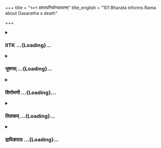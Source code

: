 +++
title = "१०१ दशरथनिर्याणकथनम्"
title_english = "101 Bharata informs Rama about Dasaratha s death"

+++
<div caption="श्रीराम-हरिसीताराममूर्ति-घनपाठिभ्यां वचनम्" class="audioEmbed" src="https://archive.org/download/Ramayana-recitation-Sriram-harisItArAmamUrti-Ghanapaati-v2/Kanda_2/Kanda_2_AYK-101-Dasharatha_Niryana_Kathanam_.mp3"></div>

<div class="js_include collapsed" newlevelforh1="3" title="IITK" unfilled url="/purANam/rAmAyaNam/audIchya-pAThaH/iitk/2_ayodhyAkANDam/07-rAma-darshanam/101_dasharathaniryANakathanam.md">
<details><summary><h3>IITK ...{Loading}...</h3></summary>

Bharata pleads with Rama to return -- informs passing away of king
Dasaratha.



#### श्लोकः
##### मूलम्
रामस्य वचनं श्रुत्वा भरतः प्रत्युवाच ह।  
किं मे धर्माद्विहीनस्य राजधर्मः करिष्यति॥2.101.1॥

##### शब्दार्थः
रामस्य Rama's, वचनम् words, श्रुत्वा on listening, भरतः Bharata, प्रत्युवाच ह replied, धर्मात् from righteousness, विहीनस्य devoid of, मे to me, राजधर्मः royal duties, किं करिष्यति of what use  to me.

##### आङ्ग्लानुवादः
On listening to Rama, Bharata replied Of what use shall be these royal duties to me, when I have fallen from righteousness?



#### श्लोकः
##### मूलम्
शाश्वतोऽयं सदा धर्मः स्थितोऽस्मासु नरर्षभ।  
ज्येष्ठेे पुत्रे स्थिते राजा न कनीयान् भवेन्नृपः॥2.101.2॥

##### शब्दार्थः
नरर्षभ best of men, अयम् this one, शाश्वतः ancient, धर्मः righteousness, अस्मासु in our race, सदा always, स्थितः exists, राजन् O king, ज्येष्ठपुत्रे the eldest son, स्थिते is there, कनीयान् younger one, नृपः king, न भवेत् can never become.

##### आङ्ग्लानुवादः
O best of men there is an ancient tradition in our race that the younger son cannot become king when the eldest is there.



#### श्लोकः
##### मूलम्
स समृद्धां मया सार्धमयोध्यां गच्छ राघव।  
अभिषेचयचात्मानं कुलस्यास्य भवाय नः॥2.101.3॥

##### शब्दार्थः
राघव Rama, सः he, मया सार्धम् with me, समृद्धाम् prosperous, अयोध्याम् to Ayodhya, गच्छ return, नः for us, अस्य कुलस्य for this race, भवाय for the good of, आत्मानम् yourself, अभिषेचय  coronated.

##### आङ्ग्लानुवादः
Therefore, O scion of the Raghu race, return along with me to prosperous Ayodhya and for the good of our race get your self coronated.



#### श्लोकः
##### मूलम्
राजानं मानुषं प्राहु र्देवत्वे सम्मतो मम।  
यस्य धर्मार्थसहितं वृत्तमाहुरमानुषम्॥2.101.4॥

##### शब्दार्थः
राजानम् king, मानुषम् to be a man, प्राहुः is said (by the wise), यस्य whose, धर्मार्धसहितम् in conformity with righteousness and state craft, वृत्तम् conduct, अमानुषम् beyond human capacity, आहुः they say, मम my, देवत्वे godly, सम्मतः has been claimed.

##### आङ्ग्लानुवादः
Other think the king to be a human, but to me, he is divine since his conduct and the statecraft are superhuman as they are in conformity with righteousness.



#### श्लोकः
##### मूलम्
केकयस्थे च मयि तु त्वयि चारण्य माश्रिते।  
दिवमार्यो गतो राजा यायजूकः सतां मतः॥2.101.5॥

##### शब्दार्थः
मयि me, केकयस्थे while I was in Kekaya, त्वयि च when you, अरण्यम् to the forest, आश्रिते having taken refuge, आर्यः revered, यायजूकः ever performing sacrifices, सताम् by the virtuous, मतः esteemed, राजा king, दिवम् to heaven, गतः went.

##### आङ्ग्लानुवादः
While I was in Kekaya and you took refuge in the forest, venerable king (Dasaratha), who was always engaged in sacrifices and was held in high esteem by the virtuous, ascended to heaven.



#### श्लोकः
##### मूलम्
निष्क्रान्तमात्रे भवति ससीते सहलक्ष्मणे।  
दुःखशोकाभिभूतस्तु राजा त्रिदिवमभ्यगात्॥2.101.6॥

##### शब्दार्थः
ससीते along with Sita, सहलक्ष्मणे with Lakshmana, भवति when you, निष्क्रान्तमात्रे had just set out, राजा king, दुःखशोकाभिभूतः griefstricken, त्रिदिवम् to heaven, अभ्यगात् went.

##### आङ्ग्लानुवादः
As soon as you set out for the forest along with Sita and Lakshmana, the king, overwhelmed with grief, attained heaven.



#### श्लोकः
##### मूलम्
उत्तिष्ठ पुरुषव्याघ्र क्रियतामुदकं पितुः।  
अहं चायं च शत्रुघ्नः पूर्वमेव कृतोदकौ॥2.101.7॥

##### शब्दार्थः
पुरुषव्याघ्रः O best of men, उत्तिष्ठ arise, पितुः to father, उदकम् traditional libation of water, क्रियताम् offer, अहं च I also, अयम् this, शत्रुघ्नश्च Satrughna also, पूर्वमेव already, कृतोदकौ  offered libations of water.

##### आङ्ग्लानुवादः
Arise, O best of men and offer libations to our father. I and Satrughna have already done so.



#### श्लोकः
##### मूलम्
प्रियेण किल दत्तं हि पितृलोकेषु राघव।  
अक्षय्यं भवतीत्याहुर्भवांश्चैव पितुः प्रियः॥2.101.8॥

##### शब्दार्थः
राघव O Rama, प्रियेण by a dear one, दत्तम् offered, पितृलोकेषु in the world of manes, अक्षय्यम् भवति becomes eternal, इति thus, आहुः खलु people say indeed, भवांश्चैव you alone, पितुः to father, प्रियः is beloved.

##### आङ्ग्लानुवादः
O son of Raghu's race, it is said that whatever is offered by a dear son becomes eternal in the world of manes. You alone are the beloved son of our father.



#### श्लोकः
##### मूलम्
त्वामेव शोचंस्तव दर्शनेप्सुस्त्वय्येव सक्तामनिवर्त्य बुद्धिम्।  
त्वया विहीन स्तव शोकमग्नस्त्वां संस्मरन्नस्तमितः पिता ते॥2.101.9॥

##### शब्दार्थः
ते your, पिता father, त्वया by you, विहीनः separated, त्वामेव about you, शोचन् grieving, तव your, दर्शनेप्सुः wishing to see, त्वय्येव in you alone, सक्ताम् fixing, बुद्धिम् mind, अनिवर्त्य without diverting, तव your, शोकमग्नः immersed in sorrow, त्वाम् you, संस्मरन् remembering, अस्तमितः departed.

##### आङ्ग्लानुवादः
Your father, deprived of you, brooding over you, wishing to behold you, unable to divert his mind fixed on you, remembering you alone and immersed in sorrow departed (from this world).  

#### समाप्तिः
 श्रीमद्रामायणे वाल्मीकीय आदिकाव्ये अयोध्याकाण्डे एकोत्तर शततमस् सर्गः॥  
Thus ends the hundredone sarga in Ayodhyakanda of the holy Ramayana, the first epic composed by sage Valmiki.

</details>
</div>
<div class="js_include collapsed" newlevelforh1="3" title="भूषणम्" unfilled url="/purANam/rAmAyaNam/audIchya-pAThaH/TIkA/bhUShaNa_iitk/2_ayodhyAkANDam/07-rAma-darshanam/101_dasharathaniryANakathanam.md">
<details><summary><h3>भूषणम् ...{Loading}...</h3></summary>



रामस्य वचनं श्रुत्वा भरतः प्रत्युवाच ह ।  

किं मे धर्माद्विहीनस्य राजधर्मः करिष्यति  ॥  २।१०१।१  ॥   

रामस्य वचनं श्रुत्वा भरतः प्रत्युवाच ह इत्यादि अयं सर्ग एवात्र लेखनीयः ।
ऽतं तु रामः समाज्ञाय भ्रातरं गुरुवत्सलम्ऽ इत्यादिसर्गस्तु लेखकैः
प्रमादाल्लिखितः । तस्योक्तप्रश्नोत्तरत्वाभावात् । अत्र
भरतोच्यमानपितृमरणश्रवणानन्तरं रामस्य दुःखितत्वाश्रवणात् । अत्र
महेश्वरतीर्थेन सर्गपौर्वापर्यवैपरीत्यमनालोच्य
स्वदृष्टकोशमात्रप्रामाण्येन ऽतं तु रामः समाज्ञायऽ इत्यादिकं
सर्गमेवैकोत्तरशततमं मन्वानेन तत्सर्गव्याख्यानान्ते
तत्रत्यार्थविरोधमालोच्यैवमाक्षेपपरिहारावुक्तौ । "ननु--आर्यं तातः
परित्यज्य कृत्वा कर्म सुदुष्करम् । गतः स्वर्गं महाबाहुः
पुत्रशोकाभिपीडितः  ॥  इति । इमाः प्रकृतयः सर्वा विधवा मातरश्च याः ।
त्वत्सकाशमनुप्राप्ताः । इति च भरतेनोक्ते रामस्तदानीमशोचन्
तदुल्लङ्घ्याभिषेकप्रत्याख्यानमेव किमिति कृतवान् नैष दोषः । तस्मिन्
भरतवाक्यप्रबन्धे पितृमरणमानुषङ्गिकत्वेनोक्तं राज्यस्वीकरणमेव
प्राधान्येनोक्तम् । अतो रामस्तदेवं मन्यते । पिता पुत्रशोकेन मृतकल्पा न
पुनर्जीविष्यतीति मृत इत्युच्यते । मातरश्च विधवाकल्पा इति विधवा
इत्युच्यन्ते । अनेन ममाभिषेचनमेव प्राधान्येनोच्यत
इत्यशोचन्नभिषेकप्रत्याख्यानं कृतवान् । स्ववाक्ये पितृमरणानुवादस्य
चायमेवार्थः" इति । अत्रायं परिहारो न युज्यते । यदि च पिता मृतकल्पत्वेन
मृत इत्युच्यत इति रामो गृह्णीयात् तदा ऽव्यादिश्य च महातेजा दिवं दशरथो
गतःऽ इति नानुवदेत् । यस्तु स्वाशयं स्वयमेवैवमिति वदति तस्यान्येन
गत्यन्तरे सति तद्विरुद्धाभिप्रायकल्पनं कथं कर्तुं शक्यम् ? अतो
ऽनेनैवानुवादेन रामेण पिता मृत इत्येव गृहीतमिति भाति । किञ्च प्रकृतीनां
मातृ़णां च समागमनात्पूर्वम् "इमाः प्रकृतयः सर्वा विधवा मातरश्च याः ।
त्वत्सकाशमनुप्राप्ताः प्रसादं कर्तुमर्हसि"
इत्यङ्गुल्यादिनिर्देशानुपपत्तेश्च । अतः ऽतं तु रामः समाज्ञायऽ
इत्यादिसर्गः वसिष्ठं पुरतः कृत्वेति त्र्युत्तरशततमसर्गानन्तरं
चतुरुत्तरशततमसर्गत्वेन लेखनीयः पठनीयश्च । तथा चेत्सङ्गतः स्यात् । अतो
ऽत्र रामस्य वचनं श्रुत्वेत्ययं सर्ग एव व्याख्यायते--रामस्य वचनं
श्रुत्वेत्यादि । धर्मात् त्वत्सेवारूपमुख्यधर्मात् । यद्वा धर्मात्
त्वदुक्तराजधर्मानुष्ठानहेतुभूतराजभावात् । राजधर्मः त्वदुक्तनीतिस्थः  ॥ 
१।१०१।१  ॥   

  

शाश्वतो ऽयं सदा धर्म्मः स्थितो ऽस्मासु नरर्षभ ।  

ज्येष्ठपुत्रे स्थिते राजन्न कनीयान् नृपो भवेत्  ॥  २।१०१।२  ॥   

कुतस्ते राजभावाभाव इत्यत्राह--शाश्वत इति । अस्मासु अस्मत्पूर्वेषु  ॥ 
२।१०१।२  ॥   

  

स समृद्धां मया सार्द्धमयोध्यां गच्छ राघव ।  

अभिषेचय चात्मानं कुलस्यास्य भवाय नः  ॥  २।१०१।३  ॥   

स समृद्धामिति । भवाय भद्राय । "भवो भद्रे हरे प्राप्तौ सत्ता संसारजन्मसु"
इति वैजयन्ती  ॥  २।१०१।३  ॥   

  

राजानं मानुषं प्राहुर्देवत्वे स मतो मम ।  

यस्य धर्मार्थसहितं वृत्तमाहुरमानुषम्  ॥  २।१०१।४  ॥   

न सर्वसुलभं राजत्वमित्याह--राजानमिति । प्राहुः प्राकृता जना इति शेषः । स
राजा मम देवत्वे मतः । देवत्वेन सम्मत इत्यर्थः  ॥  २।१०१।४  ॥   

  

केकयस्थे च मयि तु त्वयि चारण्यमाश्रिते ।  

दिवमार्यो गतो राजा यायजूकः सतां मतः  ॥  २।१०१।५  ॥   

एवं सन्निहितनीति प्रश्नस्योत्तरमुक्त्वा
प्राथमिकराजविषयप्रश्नस्योत्तरमाह--केकयस्थ इति । यायजूकः इज्याशीलः ।
"इज्याशीलो यायजूकः" इत्यमरः  ॥  २।१०१।५  ॥   

  

निष्क्रान्तमात्रे भवति सहसीते सलक्ष्मणे ।  

दुःखशोकाभिभूतस्तु राजा त्रिदिवमभ्यगात्  ॥  २।१०१।६  ॥   

उत्तिष्ठ पुरुषव्याघ्र क्रियतामुदकं पितुः ।  

अहं चायं च शत्रुघ्नः पूर्वमेव कृतोदकौ  ॥  २।१०१।७  ॥   

मन्निर्गमनानन्तरं कतिदिवसेषु राजा दिवं गत इत्यत्राह--निष्क्रान्तमात्र
इति  ॥  २।१०१।६७  ॥   

  

प्रियेण खलु दत्तं हि पितृलोकेषु राघव ।  

अक्षय्यं भवतीत्याहुर्भवांश्चैव पितुः प्रियः  ॥  २।१०१।८  ॥   

भवद्भ्यां दत्ते किं मयापि दातव्यमित्यत्राह--प्रियेणेति  ॥  २।१०१।८  ॥   

  

त्वामेव शोचंस्तव दर्शनेप्सुस्त्वय्येव सक्तामनिवर्त्य बुद्धिम् ।  

त्वया विहीनस्तव शोकरुग्णस्त्वां संस्मरन्नस्तमितः पिता ते  ॥  २।१०१।९  ॥   

प्रियत्वमेव दर्शयति--त्वामेवेति । रुग्णः पीडित इति यावत्  ॥  २।१०१।९  ॥   

  

इत्यार्षे श्रीरामायणे वाल्मीकीये श्रीमदयोध्याकाण्डे एकोत्तरशततमःसर्गः  ॥ 
१०१  ॥   

इति श्रीगोविन्दराजविरचिते श्रीरा० पीता० अयो० एकोत्तरशततमः सर्गः  ॥  १०१
 ॥   



</details>
</div>
<div class="js_include collapsed" newlevelforh1="3" title="शिरोमणी" unfilled url="/purANam/rAmAyaNam/audIchya-pAThaH/TIkA/shiromaNI_iitk/2_ayodhyAkANDam/07-rAma-darshanam/101_dasharathaniryANakathanam.md">
<details><summary><h3>शिरोमणी ...{Loading}...</h3></summary>



रामस्यैव वचनान्तराण्याह-- तमित्यादिभिः । तं स्वसमीपे प्राप्तं भरतं
गुरुवत्सलं गुरुविषयकातिप्रीतिमन्तं समाज्ञाय स्वस्थतया स्थितं ज्ञात्वा
भ्रात्रा लक्ष्मणेन सह रामः प्रष्टुं समुपचक्रमे  ॥  २।१०१।१  ॥   

  

प्रश्नाकारमाह-- किमिति । यस्मात्कारणाच्चीरजटाजिनी
चीरजटाजिनविशिष्टस्त्वमिमं देशमागतः प्राप्तः तस्माद्धेतोस्त्वया
प्रव्याहृतं कथितमेतत्किम् किमपि कारणमहं श्रोतुमिच्छेयम्  ॥  २।१०१।२  ॥   

  

यदिति । कृष्णाजिनजटाधरः सन् राज्यं हित्वा इमं देशं यन्निमित्तं यदर्थं
त्वं प्रविष्टस्तत्सर्वं वक्तुमर्हसि  ॥  २।१०१।३  ॥   

  

इतीति । महात्मना काकुत्स्थेन रामेण बलवत्प्रगृह्य भरतमालिङ्ग्य भूयः
अत्यन्तमुक्तः कैकेयीपुत्रो भरतः प्राञ्जलिः सन् इति इदं वाक्यमब्रवीत्  ॥ 
२।१०१।४  ॥   

  

तद्वचनाकारमाह-- आर्येति । हे आर्य स्त्रिया मत्पत्न्या प्रार्थितयेति
शेषः, मम मात्रा कैकेय्या नियुक्तः प्रार्थितस्तातः सुदुष्करं कर्तुमशक्यं
कर्म कृत्वा त्वां प्रव्राज्येत्यर्थः, पुत्रशोकाभिपीडितः सन् परित्यज्य
प्रकटायोध्यामिति शेषः, स्वर्गमप्रकटसाकेतं गतः अतः सा कैकेयी आत्मयशोहरं
त्वत्प्रव्राजनकर्त्रीत्वेन इयं रामस्य अतिप्रियेति स्वयशोविध्वंसकमिदं
महत्पापं चकार । स्त्रिया प्रार्थितयेत्यनेन मन्थरामाण्डव्योरतिप्रीतिः
सूचिता । तेन माण्डवीकर्तृकमेवेदं सर्वमिति सूचितम् श्लोकद्वयमेकान्वयि  ॥ 
२।१०१।५,६  ॥   

  

सेति । सा कृतरामप्रव्राजना कैकेयी राज्यफलं राज्ये फलं
स्वयशोनिष्पत्तिमप्राप्य विधवा पतिसांनिध्यरहिता अत एव शोककर्षिता सती
महाघोरे नरके नरोच्चारितनिन्दाशब्दे पतिष्यति अपतत्
लृडुपात्तभविष्यत्वस्याविवक्षा  ॥  २।१०१।७  ॥   

  

तस्येति । दासभूतस्य मम प्रसादं कर्तुमर्हसि । तदुपायमाह-- अद्यैव मघवानिव
अभिषिञ्चस्व अभिषेचय आत्मानमिति शेषः  ॥  २।१०१।८  ॥   

  

इमा इति । विधवाः स्वामिरहिताः याः प्रकृतयः प्रजाः मातरश्च त्वत्सकाशं
त्वत्समीपं प्राप्तास्तासां प्रसादं कर्तुं त्वमर्हसि  ॥  २।१०१।९  ॥   

  

तथेति । यतस्तथा अभिषेचनयोग्यया आनुपूर्व्या आनुपूर्वीघटकप्रथमात्वेन त्वं
युक्तः अतः आत्मनि युक्तं धर्मेण राज्यं आप्नुहि अत एव सुहृदः सकामान् कुरु
 ॥  २।१०१।१०  ॥   

  

भवत्विति । समग्रा सम्पूर्णा भूमिः अविधवा धवराहित्यरहिता पतिना त्वया
भवतु, तत्र दृष्टान्तः शशिना रजनी रात्रिरिव  ॥  २।१०१।११  ॥   

  

एभिरिति । मया शिरसा याचितस्त्वं भ्रातृत्वादिविशिष्टस्य मम प्रसादं
कर्तुमर्हसि  ॥  २।१०१।१२  ॥   

  

तदिति । शाश्वतं कुलपरम्पराप्राप्तं पूजितं सत्कृतं पित्र्यं पितृसम्बन्धि
सर्वं सचिवमण्डलमतिक्रमितुमुल्लङ्घितुं नार्हसि  ॥  २।१०१।१३  ॥   

  

एवमिति । महाबाहुः भरतः एवमुक्त्वा रामस्य पादौ शिरसा पुनर्जग्राह  ॥ 
२।१०१।१४  ॥   

  

तमिति । मत्तं मातङ्गं गजमिव निश्वसन्तं भरतं परिष्वज्य इदमब्रवीत्  ॥ 
२।१०१।१५  ॥   

  

तद्वचनाकारमाह-- कुलीन इति । कुलीनः सत्कुले प्रादुर्भूतः अत एव
सत्त्वसम्पन्नः शुद्धसत्त्वगुणयुक्तः अत एव तेजस्वी चरितानि व्रतानि येन सः
त्वद्विधः त्वत्सदृशो जनः राज्यहेतोः राज्यार्थं पापं कथमाचरेत् कथमपि
नेत्यर्थः, यदि त्वत्सदृशो नाचरेत्तर्हि त्वं नाचरेः इति किं वक्तव्यमिति
काव्यार्थापत्तिरलङ्कारो ध्वनितः । एतेन त्वयि राज्याकाङ्क्षा
नास्तीत्यस्माभिर्ज्ञातमिति  

सूचितम्  ॥  २।१०१।१६  ॥   

  

नेति । हे अरिसूदन सूक्ष्ममपि दोषं त्वयि न पश्यामि अतो
बाल्यान्मात्रभिप्रायाविज्ञानाद्धेतोः जननीं विगर्हितुं निन्दितुं नार्हसि
। एतेन तद्विगर्हणे त्वयि दोषः स्यादिति सूचितम्  ॥  २।१०१।१७  ॥   

  

तद्गर्हाभावे हेतुं वदन्नाह-- कामकार इति । हे अनघ उपपन्नेषु स्वसम्मतेषु
दारेषु पुत्रेषु च गुरूणां कामकारः स्वेच्छया वर्तनं विधीयते शास्त्रेणेति,
शेषः, एतेन पित्रादयः कथञ्चिदपि न दूष्या इति ध्वनितम्  ॥  २।१०१।१८  ॥   

  

वयमिति । यथा येन प्रकारेण लोके भार्यादयः साधुभिः धर्मज्ञैः सङ्ख्याताः
गुर्वधीनत्वेन कथितास्तथा अस्य पितुः वयमपि सङ्ख्याता इति ज्ञातुमर्हसि  ॥ 
२।१०१।१९  ॥   

  

वन इति । चीरवसनादिविशिष्टं मां वने राज्ये वा आवासयितुं महाराज एव ईश्वरः
समर्थः  ॥  २।१०१।२०  ॥   

  

तथैव जनन्यपि मन्तव्येति बोधयन्नाह-- यावदिति । यावत् गौरवं गुरुत्वं पितरि
तावत् जनन्यामपि वर्तते इति शेषः  ॥  २।१०१।२१  ॥   

  

एताभ्यामिति । एताभ्यां मातापितृभ्यां वनं गच्छेति उक्तो
ऽहमन्यत्तद्विरुद्धं कथं समाचरे  ॥  २।१०१।२२  ॥   

  

त्वयेति । त्वया भरतेन अयोध्यायां राज्यं प्राप्तव्यं मया रामेण अरण्ये
वस्तव्यमेवं विभागं विभागबोधकं वाक्यमुक्त्वा केकयीसन्निधौ
प्रतिज्ञायेत्यर्थः, लोकसंनिधौ व्यादिश्य मामाज्ञाप्य च महातेजाः महाराजो
दशरथः दिवं ब्रह्मादिस्तुत्यमप्रकटसाकेतं गतः । श्लोकद्वयमेकान्वयि  ॥ 
२।१०१।२३,२४  ॥   

  

स इति । लोकगुरुः स प्रसिद्धो राजा तव प्रमाणपतः पित्रा दत्तं भागं यथा
यथावत् उपभोक्तमर्हसि  ॥  २।१०१।२५  ॥   

  

चतुर्दशेति । चतुर्दश समाः वर्षाणि अरण्यमाश्रितो ऽत एव यत्
तद्विषयकयत्नवानहं पित्रा दत्तं भागमुपभोक्ष्ये  ॥  २।१०१।२६  ॥   

  

यदिति । नरलोकसत्कृतः महात्मा पिता यन्मामब्रवीत्तदेवाहं हितं मन्ये अव्ययं
विनाशरहितं सर्वलोकेश्वरभावं सर्वलोकेश्वरत्वं तु न हितं मन्ये  ॥  २।१०१।२७
 ॥   

  

इति श्रीमद्वाल्मीकीयरामायणव्याख्याने रामायणशिरोमणावयोध्याकाण्डे
चतुरधिकशततमः सर्गः  ॥  २।१०४  ॥   

  

रामवचनश्रवणानन्तरकालिकं भरतवृत्तान्तमाह-- रामस्येति । भरतः प्रत्युवाच
तत्प्रतिवचनमेवाह धर्मात्स्वकुलोचितरीतेः विहीनस्य मे राजधर्मः
रामधर्मोपदेशः किं करिष्यति धर्माचरणरहितेषूपदेशो निरर्थक इति तात्पर्यम्
 ॥  २।१०१।१  ॥   

  

धर्मच्युतिमेवोपपादयन्नाह-- शाश्वत इति । ज्येष्ठपुत्रे स्थिते सति कनीयान्
कनिष्ठः नृपो न भवेत् इति शाश्वतः सार्वकालिकः अयं धर्मः अस्मासु
अस्मत्पूर्वजेषु सदा नित्यं स्थितः  ॥  २।१०१।२  ॥   

  

ननु कथं तस्य धर्मस्य स्थितिरित्यत आह-- स इति । नो ऽस्माकमस्य कुलस्य
कुलधर्मस्य भवाय स्थित्यै मया सह अयोध्यां गच्छ आत्मानं च अभिषेचय  ॥ 
२।१०१।३  ॥   

  

ननु महाराजस्य विद्यमानत्वे कथमेवं प्रार्थनेत्यत आह-- राजानमिति । यं
मानुषं राजानं प्राहुः यस्य धर्मार्थसहितं वृत्तं वृत्तान्तममानुषं प्राहुः
स मत्पिता देवत्वे नित्यप्रमोदे सम्मतः प्रापत इत्यर्थः  ॥  २।१०१।४  ॥   

  

ननु स्वाभाविकनित्यप्रमोदविशिष्टस्य तस्य किमिदमुच्यते इत्यत आह-- केकयस्थ
इति । मयि केकयस्थे केकयराजवेश्मस्थे सति त्वयि च अरण्यमाश्रिते सति
यायजूकः अश्वमेधादियागकर्ता सतां मतः इष्टः धीमान् राजा स्वर्गमप्रकटसाकेतं
गतः प्राप्तः  ॥  २।१०१।५  ॥   

  

गमने हेतुं वदन्नाह-- निष्क्रान्तेति । सहसीते सीतासहिते भवति निष्क्रान्ते
सति दुःखशोकाभिभूतो राजा त्रिदिवं ब्रह्मादित्रयस्तुत्यमप्रकटसाकेतमभ्यगात्
 ॥  २।१०१।६  ॥   

  

उत्तिष्ठेति । हे पुरुषव्याघ्र पितुः
लोकान्तरप्राप्तपित्रुद्देश्यकमुदकदानं क्रियताम् । अहं शत्रुघ्नश्च
पूर्वमेव कृतोदकौ, एतेन आवाभ्यां न कर्तव्यमिति सूचितम्  ॥  २।१०१।७  ॥   

  

उदकक्रियाकरणे प्रयोजनमाह-- प्रियेणेति । हे राघव प्रियेण प्रीतिविशिष्टेन
पुत्रेण दत्तमुदकादिकं पितृलोके पित्राद्यभिमानिदेवविशेषसंनिधौ अक्षयं
विनाशरहितं भवति इति आहुः । तत्त्वज्ञा इति शेषः । दानयोग्यत्वं
प्रतिपादयति हि यतः भवान् पितुः प्रियः  ॥  २।१०१।८  ॥   

  

प्रियत्वमेवोपपादयन्नाह-- त्वामिति । तव दर्शनेप्सुः
त्वद्दर्शनविषयकेच्छावान् ते पिता त्वामेव स्मरन् त्वामेव शोचंश्च सन्
त्वय्येव सक्तां बुद्धिमनिवर्त्य गतः  ॥  २।१०१।९  ॥   

  

इति श्रीमद्वाल्मीकीयरामायणव्याख्याने रामायणशिरोमणावयोण्याकाण्डे
एकोत्तरशततमः सर्गः  ॥  २।१०१  ॥   

  

  



</details>
</div>
<div class="js_include collapsed" newlevelforh1="3" title="तिलकम्" unfilled url="/purANam/rAmAyaNam/audIchya-pAThaH/TIkA/tilaka_iitk/2_ayodhyAkANDam/07-rAma-darshanam/101_dasharathaniryANakathanam.md">
<details><summary><h3>तिलकम् ...{Loading}...</h3></summary>



एवं कच्चित्प्रश्नानन्तरं स्वस्य राजत्वाभावं सूचयितुं तदुत्तरमप्रयच्छन्तं
भरतं प्रति रामेणागमनप्रयोजनप्रश्नःतं त्विति । समाज्ञाय कुशलप्रश्नव्याजेन
सर्वधर्माञ्ज्ञापयित्वा, यद्वा प्राप्तराज्यपरित्यागेन जटादिधारणेन गुरौ
स्वस्मिन्भक्तियुक्तं ज्ञात्वा  ॥  २।१०१।१  ॥   

  

यस्मात्त्वमिमं देशं चीरजटाजिनी भूत्वा ऽ ऽगतो ऽसि तस्मादेवंरूपेणागमनं
किंकारणकमिति त्वया प्रस्पष्टं व्याहृतं श्रोतुमहमिच्छेयम्  ॥  २।१०१।२  ॥   

  

एतस्यैव श्लोकस्य व्याख्यानम्यदिति  ॥  २।१०१।३  ॥   

  

प्रगृह्य बलवत् यथा तथा शोक निगृह्येत्यर्थः  ॥  २।१०१।४  ॥   

  

पूर्वपृष्टमेवार्थं क्व नु ते ऽभित्पितेत्येवंरूपं भङ्गयन्तरेण पुनः पृष्टं
ज्ञात्वा तदुत्तरमाहआर्येति । परित्यज्य अस्मान्सर्वानिमं च लोकमिति शेषः ।
ऽआर्यं परित्यज्यऽ इति पाठे विवास्येत्यर्थः । सुदुष्करं कर्म ज्येष्ठार्हं
राज्यं कनिष्ठसात्कृत्वा  ॥  २।१०१।५  ॥   

  

मम मात्रा कैकेय्या नियुक्त इति पूर्वश्लोकान्वयि सा चकारेत्यन्वयः
ऽसुमहत्ऽ इति पाठे सेत्यध्याहारः  ॥  २।१०१।६,७  ॥   

  

एवं पितृमरणे श्रुते तदुचितकृत्ये कृते ततः परं यद्वक्त्व्यं
तत्संक्षेपेणाधुनैव ब्रूते भरतःतस्य म इति ।
कैकेयीपुत्रत्वात्प्राप्तपवादस्य । राज्येन राज्यनिमित्तम्  ॥  २।१०१।८  ॥   

  

यस्मान्मातरो वयं च सर्वे त्वत्प्रसादनार्थमागताः  ॥  २।१०१।९  ॥   

  

यतश्च त्वमानुपूर्व्या ज्येष्ठत्वलक्षणया युक्तो यतश्चात्मनि त्वयि
अभिषेचनं युक्तं तस्माद्धर्मेण राज्यं प्राप्नुहि  ॥  २।१०१।१०  ॥   

  

रजनी यथा तादृशी भूमिः शशिनेव त्वया युता ऽविधवा भवत्वित्यन्वयः ।
पतिनेत्यार्षम् । ऽविमलेनेहऽ इति पाठान्तरम्  ॥  २।१०१।११,१२  ॥   

  

शाश्वतं परंपराप्राप्तं सचिवमण्डलं तत्प्रार्थनं पूर्वं सदा पूजितं सफलं
कृतं तदिदानीमतिक्रमितुं नार्हसि  ॥  २।१०१।१३,१४  ॥   

  

मत्तमथाप्यकस्मात्प्राप्तदुःखेन निःश्वसन्तं मातङ्गमिव स्थितं
भरतमित्यन्वयः  ॥  २।१०१।१५  ॥   

  

पापं पित्राज्ञाभङ्गरूपम्  ॥  २।१०१।१६  ॥   

  

बाल्यादज्ञानात्  ॥  २।१०१।१७  ॥   

  

कथं कैकेयीगर्हणमज्ञानमूलं तत्राहकामकार इति । स्वच्छन्दाचरणमित्यर्थः,
स्वेच्छया नियोजनमिति यावत् । गुरुणां पित्रादीनाम् उपपन्नेषु संमतेषु
दारेषु पुत्रेषु च कामकारो विधीयत इति संबन्धः  ॥  २।१०१।१८  ॥   

  

ततः किमत आहवयमिति । भार्याः पुत्राः शिष्याश्च लोके साधुभिर्याथा
समाख्याता इच्छाविनियोगार्हतया तथास्य राज्ञो वयं सर्वे इति त्वमपि
ज्ञातुमर्हसि  ॥  २।१०१।१९  ॥   

  

प्रकृते किं तत्राहवने इत्यादि  ॥  २।१०१।२०  ॥   

  

प्रकृतमम्बागर्हाभावमुपसंहरतियावदिति । तावत्तावत्परिमाणकमित्यर्थः, अतः
कैकेय्या अप्यस्मन्नियोजने तथैवाधिकार इति भावः  ॥  २।१०१।२१  ॥   

  

समाचरे समाचरिष्यामि  ॥  २।१०१।२२  ॥   

  

त्वया राज्यं प्राप्तव्यम् मया दण्डके वस्तव्यम्  ॥  २।१०१।२३  ॥   

  

एवं विभागं लोकसंनिधौ मन्त्रिपुरोहितादिजनसंनिधावुक्त्वा तानेवं विभागं
कुरुतेति व्यादिश्य च आज्ञाप्य च दिवं गत इत्यन्वयः  ॥  २।१०१।२४  ॥   

  

यथाभागं पितृकल्पितचतुर्दसवर्षपर्यन्तम् अनेन तदनन्तरमहं भोक्ष्यामीति
सूचितम् । मात्रापि  

चतुर्दशवर्षपर्यन्तं वनवास एव वृतः न तु सर्वथा मे राज्यत्यागः पित्रापि
तावदेवानुमतमिति भावः  ॥  २।१०१।२५  ॥   

  

पिता महात्मा ब्रह्मणा तुल्यः । अव्ययं सर्वलोकेश्वरत्वं ब्रह्मत्वं
पित्रननुमतमिति शेषः । नहि तमित्यन्वयः । ननु पितृमरणश्रवणोत्तरं
शोकमुल्लङ्घ्याभिषेकप्रत्याखानमेव कुत इति चेच्छृणु ।
भरतस्याभिषेककरणप्रत्याशावारणाय कैकेय्या लोकानां चान्यथासंभावनावारणाय
शोककाले ऽपि धैर्यमवलम्ब्य तत्करणं शोककाले ऽप्येवं धैर्यं कर्तव्यमिति
लोकोपदेशायेति मम प्रतिभाति । तीर्थस्तुपूर्वं न स्वर्गं गतो मृतकल्पो
विधवास्तत्कल्पा इत्यर्थं मत्वा मरणनिश्चयाभावेन राज्यस्वीकारायैव राजानं
मृतकल्पं वदतीति बुद्ध्या शोका करणपूर्वकमभिषेकप्रत्याख्यानं कृतवान् ।
स्ववाक्ये दिवं गत इत्यत्राप्येवमेवेत्याह । कतकस्तुगतः स्वर्गमिति
भरतेनोक्ते ऽपि पितृमरणोचितसर्वकार्यकरणे कृते भरतस्तस्य मे
इत्याद्युक्तवान् । कविस्तु संक्षेपेणादावुक्त्वाग्रे विस्तरेण वदतीति
प्रायः कवेः स्वबाव इत्याह  ॥  २।१०१।२६  ॥   

  

इति श्रीरामाभिरामे श्रीरामीये रामायणतिलके वाल्मीकीय आदिकाव्ये
ऽयोध्याकाण्डे एकाधिकशततमः सर्गः  ॥  २।१०१  ॥   

  

  



</details>
</div>
<div class="js_include collapsed" newlevelforh1="3" title="द्राविडपाठः" unfilled url="/purANam/rAmAyaNam/drAviDapAThaH/2_ayodhyAkANDam/07-rAma-darshanam/101_dasharathaniryANakathanam.md">
<details><summary><h3>द्राविडपाठः ...{Loading}...</h3></summary>


रामस्य वचनं श्रुत्वा भरतः प्रत्युवाच ह।  
किं मे धर्माद्विहीनस्य राजधर्मः करिष्यति ॥ 2.101.1 ॥   
शाश्वतोऽयं सदा धर्म्मः स्थितोऽस्मासु नरर्षभ।  
ज्येष्ठपुत्रे स्थिते राजन्न कनीयान् नृपो भवेत् ॥ 2.101.2 ॥   
स समृद्धां मया सार्द्धमयोध्यां गच्छ राघव।  
अभिषेचय चात्मानं कुलस्यास्य भवाय नः ॥ 2.101.3 ॥   
राजानं मानुषं प्राहुर्देवत्वे स मतो मम।  
यस्य धर्मार्थसहितं वृत्तमाहुरमानुषम् ॥ 2.101.4 ॥   
केकयस्थे च मयि तु त्वयि चारण्यमाश्रिते।  
दिवमार्यो गतो राजा यायजूकः सतां मतः ॥ 2.101.5 ॥   
निष्क्रान्तमात्रे भवति सहसीते सलक्ष्मणे।  
दुःखशोकाभिभूतस्तु राजा त्रिदिवमभ्यगात् ॥ 2.101.6 ॥   
उत्तिष्ठ पुरुषव्याघ्र क्रियतामुदकं पितुः।  
अहं चायं च शत्रुघ्नः पूर्वमेव कृतोदकौ ॥ 2.101.7 ॥   
प्रियेण खलु दत्तं हि पितृलोकेषु राघव।  
अक्षय्यं भवतीत्याहुर्भवांश्चैव पितुः प्रियः ॥ 2.101.8 ॥   
त्वामेव शोचंस्तव दर्शनेप्सुस्त्वय्येव सक्तामनिवर्त्य बुद्धिम्।  
त्वया विहीनस्तव शोकरुग्णस्त्वां संस्मरन्नस्तमितः पिता ते ॥ 2.101.9 ॥   

</details>
</div>
